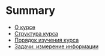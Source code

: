 # Summary

* [О курсе](README.md)
* [Структура курса](chapter1.md)
* [Порядок изучения курса](poryadok-izucheniya-kursa.md)
* [Задачи: измерение информации](zadachi-izmerenie-informatsii.md)

